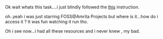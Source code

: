 Ok wait whats this task....i just blindly followed the [this](https://github.com/amfoss/star-me) instruction.

oh..yeah i was just starring FOSS@Amrita Projects but where is it...how do i access it ? It was fun watching it run tho.

Oh i see now...i had all these resources and i never knew , my bad.

